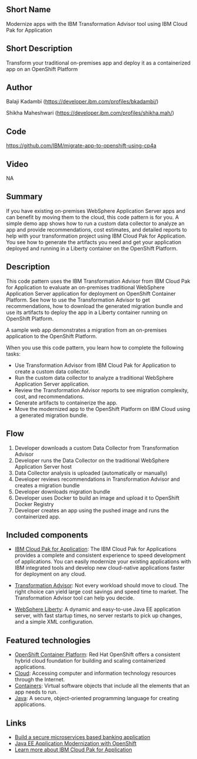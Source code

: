 ## Short Name

Modernize apps with the IBM Transformation Advisor tool using IBM Cloud Pak for Application

## Short Description

Transform your traditional on-premises app and deploy it as a containerized app on an OpenShift Platform

## Author
Balaji Kadambi (https://developer.ibm.com/profiles/bkadambi/)

Shikha Maheshwari (https://developer.ibm.com/profiles/shikha.mah/)

## Code
https://github.com/IBM/migrate-app-to-openshift-using-cp4a

## Video
NA

## Summary

If you have existing on-premises WebSphere Application Server apps and can benefit by moving them to the cloud, 
this code pattern is for you. A simple demo app shows how to run a custom data collector to analyze an app and provide
recommendations, cost estimates, and detailed reports to help with your transformation project using IBM Cloud Pak for Application. You see how to generate the artifacts you need and get your application deployed and running in a Liberty container on the OpenShift Platform.

## Description

This code pattern uses the IBM Transformation Advisor from IBM Cloud Pak for Application to evaluate an on-premises traditional WebSphere Application Server application for deployment on OpenShift Container Platform. See how to use the Transformation Advisor to get recommendations, how to download the generated migration bundle and use its artifacts to deploy the app in a Liberty container running on OpenShift Platform.

A sample web app demonstrates a migration from an on-premises application to the OpenShift Platform.

When you use this code pattern, you learn how to complete the following tasks:

 * Use Transformation Advisor from IBM Cloud Pak for Application to create a custom data collector.
 * Run the custom data collector to analyze a traditional WebSphere Application Server application.
 * Review the Transformation Advisor reports to see migration complexity, cost, and recommendations.
 * Generate artifacts to containerize the app.
 * Move the modernized app to the OpenShift Platform on IBM Cloud using a generated migration bundle.


## Flow

1. Developer downloads a custom Data Collector from Transformation Advisor
2. Developer runs the Data Collector on the traditional WebSphere Application Server host
3. Data Collector analysis is uploaded (automatically or manually)
4. Developer reviews recommendations in Transformation Advisor and creates a migration bundle
5. Developer downloads migration bundle
6. Developer uses Docker to build an image and upload it to OpenShift Docker Registry
7. Developer creates an app using the pushed image and runs the containerized app.


## Included components

* [IBM Cloud Pak for Application](https://www.ibm.com/cloud/cloud-pak-for-applications): The IBM Cloud Pak for Applications provides a complete and consistent experience to speed development of applications. You can easily modernize your existing applications with IBM integrated tools and develop new cloud-native applications faster for deployment on any cloud.

* [Transformation Advisor](https://www.ibm.com/in-en/marketplace/cloud-transformation-advisor): Not every workload should move to cloud. The right choice can yield large cost savings and speed time to market. The Transformation Advisor tool can help you decide.
   
* [WebSphere Liberty](https://www.ibm.com/cloud/websphere-liberty): A dynamic and easy-to-use Java EE application server, with fast startup times, no server restarts to pick up changes, and a simple XML configuration.


## Featured technologies

* [OpenShift Container Platform](https://www.openshift.com/): Red Hat OpenShift offers a consistent hybrid cloud foundation for building and scaling containerized applications.
* [Cloud](https://en.wikipedia.org/wiki/Cloud_computing): Accessing computer and information technology resources through the Internet.
* [Containers](https://www.ibm.com/cloud/learn/containers): Virtual software objects that include all the elements that an app needs to run.
* [Java](https://www.w3schools.com/java/java_intro.asp): A secure, object-oriented programming language for creating applications.

## Links

* [Build a secure microservices based banking application](https://developer.ibm.com/patterns/build-a-secure-microservices-based-application-with-transactional-flows/)
* [Java EE Application Modernization with OpenShift](https://developer.ibm.com/patterns/jee-app-modernization-with-openshift/)
* [Learn more about IBM Cloud Pak for Application](https://developer.ibm.com/series/ibm-cloud-pak-for-applications-video-series/)
